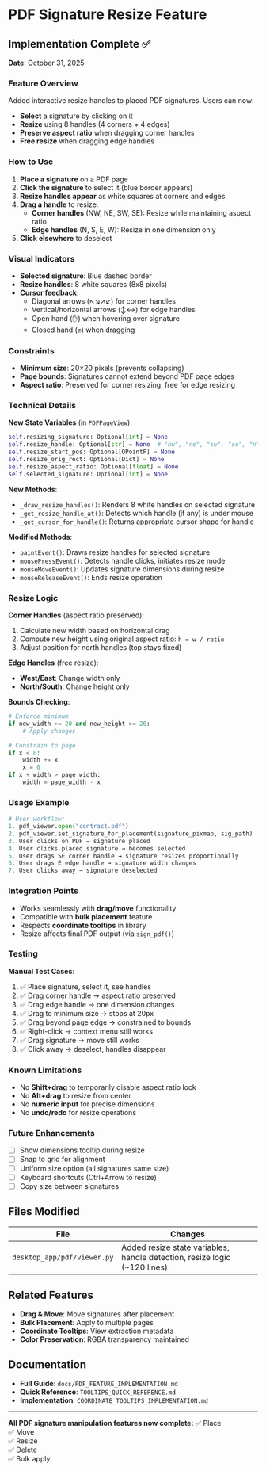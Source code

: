# PDF Signature Resize Feature

## Implementation Complete ✅

**Date**: October 31, 2025

### Feature Overview

Added interactive resize handles to placed PDF signatures. Users can now:

- **Select** a signature by clicking on it
- **Resize** using 8 handles (4 corners + 4 edges)
- **Preserve aspect ratio** when dragging corner handles
- **Free resize** when dragging edge handles

### How to Use

1. **Place a signature** on a PDF page
2. **Click the signature** to select it (blue border appears)
3. **Resize handles appear** as white squares at corners and edges
4. **Drag a handle** to resize:
   - **Corner handles** (NW, NE, SW, SE): Resize while maintaining aspect ratio
   - **Edge handles** (N, S, E, W): Resize in one dimension only
5. **Click elsewhere** to deselect

### Visual Indicators

- **Selected signature**: Blue dashed border
- **Resize handles**: 8 white squares (8x8 pixels)
- **Cursor feedback**:
  - Diagonal arrows (↖↘↗↙) for corner handles
  - Vertical/horizontal arrows (↕↔) for edge handles
  - Open hand (✋) when hovering over signature
  - Closed hand (✊) when dragging

### Constraints

- **Minimum size**: 20×20 pixels (prevents collapsing)
- **Page bounds**: Signatures cannot extend beyond PDF page edges
- **Aspect ratio**: Preserved for corner resizing, free for edge resizing

### Technical Details

**New State Variables** (in `PDFPageView`):

```python
self.resizing_signature: Optional[int] = None
self.resize_handle: Optional[str] = None  # "nw", "ne", "sw", "se", "n", "s", "e", "w"
self.resize_start_pos: Optional[QPointF] = None
self.resize_orig_rect: Optional[Dict] = None
self.resize_aspect_ratio: Optional[float] = None
self.selected_signature: Optional[int] = None
```

**New Methods**:

- `_draw_resize_handles()`: Renders 8 white handles on selected signature
- `_get_resize_handle_at()`: Detects which handle (if any) is under mouse
- `_get_cursor_for_handle()`: Returns appropriate cursor shape for handle

**Modified Methods**:

- `paintEvent()`: Draws resize handles for selected signature
- `mousePressEvent()`: Detects handle clicks, initiates resize mode
- `mouseMoveEvent()`: Updates signature dimensions during resize
- `mouseReleaseEvent()`: Ends resize operation

### Resize Logic

**Corner Handles** (aspect ratio preserved):

1. Calculate new width based on horizontal drag
2. Compute new height using original aspect ratio: `h = w / ratio`
3. Adjust position for north handles (top stays fixed)

**Edge Handles** (free resize):

- **West/East**: Change width only
- **North/South**: Change height only

**Bounds Checking**:

```python
# Enforce minimum
if new_width >= 20 and new_height >= 20:
    # Apply changes

# Constrain to page
if x < 0:
    width += x
    x = 0
if x + width > page_width:
    width = page_width - x
```

### Usage Example

```python
# User workflow:
1. pdf_viewer.open("contract.pdf")
2. pdf_viewer.set_signature_for_placement(signature_pixmap, sig_path)
3. User clicks on PDF → signature placed
4. User clicks placed signature → becomes selected
5. User drags SE corner handle → signature resizes proportionally
6. User drags E edge handle → signature width changes
7. User clicks away → signature deselected
```

### Integration Points

- Works seamlessly with **drag/move** functionality
- Compatible with **bulk placement** feature
- Respects **coordinate tooltips** in library
- Resize affects final PDF output (via `sign_pdf()`)

### Testing

**Manual Test Cases**:

1. ✅ Place signature, select it, see handles
2. ✅ Drag corner handle → aspect ratio preserved
3. ✅ Drag edge handle → one dimension changes
4. ✅ Drag to minimum size → stops at 20px
5. ✅ Drag beyond page edge → constrained to bounds
6. ✅ Right-click → context menu still works
7. ✅ Drag signature → move still works
8. ✅ Click away → deselect, handles disappear

### Known Limitations

- No **Shift+drag** to temporarily disable aspect ratio lock
- No **Alt+drag** to resize from center
- No **numeric input** for precise dimensions
- No **undo/redo** for resize operations

### Future Enhancements

- [ ] Show dimensions tooltip during resize
- [ ] Snap to grid for alignment
- [ ] Uniform size option (all signatures same size)
- [ ] Keyboard shortcuts (Ctrl+Arrow to resize)
- [ ] Copy size between signatures

## Files Modified

| File                        | Changes                                                                   |
| --------------------------- | ------------------------------------------------------------------------- |
| `desktop_app/pdf/viewer.py` | Added resize state variables, handle detection, resize logic (~120 lines) |

## Related Features

- **Drag & Move**: Move signatures after placement
- **Bulk Placement**: Apply to multiple pages
- **Coordinate Tooltips**: View extraction metadata
- **Color Preservation**: RGBA transparency maintained

## Documentation

- **Full Guide**: `docs/PDF_FEATURE_IMPLEMENTATION.md`
- **Quick Reference**: `TOOLTIPS_QUICK_REFERENCE.md`
- **Implementation**: `COORDINATE_TOOLTIPS_IMPLEMENTATION.md`

---

**All PDF signature manipulation features now complete:**
✅ Place  
✅ Move  
✅ Resize  
✅ Delete  
✅ Bulk apply
